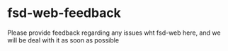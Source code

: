 # fsd-web-feedback
Please provide feedback regarding any issues wht fsd-web here, and we will be deal with it as soon as possible
